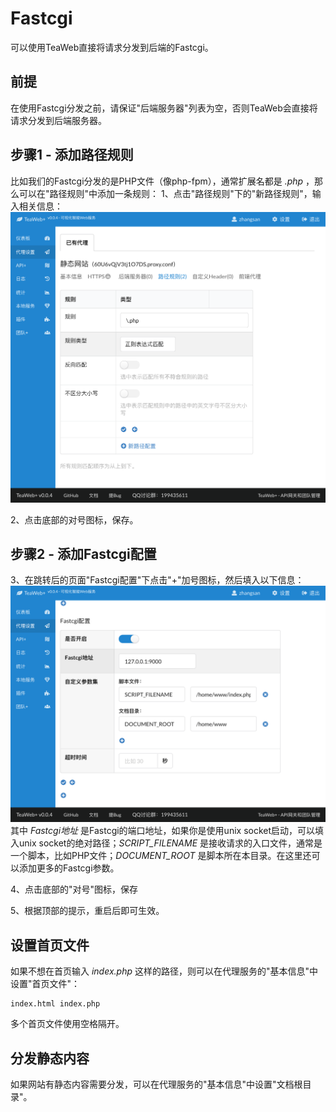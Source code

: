 # Fastcgi
可以使用TeaWeb直接将请求分发到后端的Fastcgi。

## 前提
在使用Fastcgi分发之前，请保证"后端服务器"列表为空，否则TeaWeb会直接将请求分发到后端服务器。

## 步骤1 - 添加路径规则
比如我们的Fastcgi分发的是PHP文件（像php-fpm），通常扩展名都是 *.php* ，那么可以在"路径规则"中添加一条规则：
1、点击"路径规则"下的"新路径规则"，输入相关信息：
![fastcgi1.png](fastcgi1.png)

2、点击底部的对号图标，保存。

## 步骤2 - 添加Fastcgi配置
3、在跳转后的页面"Fastcgi配置"下点击"+"加号图标，然后填入以下信息：
![fastcgi2.png](fastcgi2.png)
其中 *Fastcgi地址* 是Fastcgi的端口地址，如果你是使用unix socket启动，可以填入unix socket的绝对路径；*SCRIPT_FILENAME* 是接收请求的入口文件，通常是一个脚本，比如PHP文件；*DOCUMENT_ROOT* 是脚本所在本目录。在这里还可以添加更多的Fastcgi参数。

4、点击底部的"对号"图标，保存

5、根据顶部的提示，重启后即可生效。

## 设置首页文件
如果不想在首页输入 *index.php* 这样的路径，则可以在代理服务的"基本信息"中设置"首页文件"：
~~~
index.html index.php
~~~
多个首页文件使用空格隔开。

## 分发静态内容
如果网站有静态内容需要分发，可以在代理服务的"基本信息"中设置"文档根目录"。
